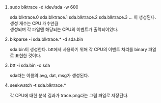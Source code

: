 1. sudo blktrace -d /dev/sda -w 600

   sda.blktrace.0 sda.blktrace.1 sda.blktrace.2 sda.blktrace.3 ... 이 생성된다. 생성 개수는 CPU 개수만큼  
   생성되며 각 파일엔 해당되는 CPU의 이벤트가 출력되어있다.

2. blkparse -i sda.blktrace.* -d sda.bin

   sda.bin이 생성한다. btt에서 사용하기 위해 각 CPU의 이벤트 처리를 binary 파일로 표현한 것이다.

3. btt -i sda.bin -o sda

   sda라는 이름의 avg, dat, msg가 생성된다.

4. seekwatch -t sda.blktrace.*
  
   각 CPU에 대한 분석 결과가 trace.png라는 그림 파일로 저장된다.
